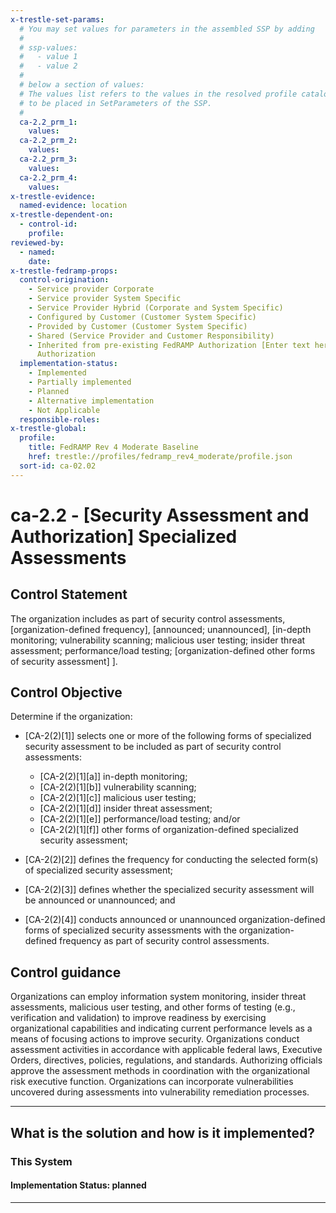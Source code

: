 ```yaml
---
x-trestle-set-params:
  # You may set values for parameters in the assembled SSP by adding
  #
  # ssp-values:
  #   - value 1
  #   - value 2
  #
  # below a section of values:
  # The values list refers to the values in the resolved profile catalog, and the ssp-values represent new values
  # to be placed in SetParameters of the SSP.
  #
  ca-2.2_prm_1:
    values:
  ca-2.2_prm_2:
    values:
  ca-2.2_prm_3:
    values:
  ca-2.2_prm_4:
    values:
x-trestle-evidence:
  named-evidence: location
x-trestle-dependent-on:
  - control-id:
    profile:
reviewed-by:
  - named:
    date:
x-trestle-fedramp-props:
  control-origination:
    - Service provider Corporate
    - Service provider System Specific
    - Service Provider Hybrid (Corporate and System Specific)
    - Configured by Customer (Customer System Specific)
    - Provided by Customer (Customer System Specific)
    - Shared (Service Provider and Customer Responsibility)
    - Inherited from pre-existing FedRAMP Authorization [Enter text here], Date of
      Authorization
  implementation-status:
    - Implemented
    - Partially implemented
    - Planned
    - Alternative implementation
    - Not Applicable
  responsible-roles:
x-trestle-global:
  profile:
    title: FedRAMP Rev 4 Moderate Baseline
    href: trestle://profiles/fedramp_rev4_moderate/profile.json
  sort-id: ca-02.02
---
```


# ca-2.2 - \[Security Assessment and Authorization\] Specialized Assessments

## Control Statement

The organization includes as part of security control assessments, [organization-defined frequency], [announced; unannounced], [in-depth monitoring; vulnerability scanning; malicious user testing; insider threat assessment; performance/load testing;  [organization-defined other forms of security assessment] ].

## Control Objective

Determine if the organization:

- \[CA-2(2)[1]\] selects one or more of the following forms of specialized security assessment to be included as part of security control assessments:

  - \[CA-2(2)[1][a]\] in-depth monitoring;
  - \[CA-2(2)[1][b]\] vulnerability scanning;
  - \[CA-2(2)[1][c]\] malicious user testing;
  - \[CA-2(2)[1][d]\] insider threat assessment;
  - \[CA-2(2)[1][e]\] performance/load testing; and/or
  - \[CA-2(2)[1][f]\] other forms of organization-defined specialized security assessment;

- \[CA-2(2)[2]\] defines the frequency for conducting the selected form(s) of specialized security assessment;

- \[CA-2(2)[3]\] defines whether the specialized security assessment will be announced or unannounced; and

- \[CA-2(2)[4]\] conducts announced or unannounced organization-defined forms of specialized security assessments with the organization-defined frequency as part of security control assessments.

## Control guidance

Organizations can employ information system monitoring, insider threat assessments, malicious user testing, and other forms of testing (e.g., verification and validation) to improve readiness by exercising organizational capabilities and indicating current performance levels as a means of focusing actions to improve security. Organizations conduct assessment activities in accordance with applicable federal laws, Executive Orders, directives, policies, regulations, and standards. Authorizing officials approve the assessment methods in coordination with the organizational risk executive function. Organizations can incorporate vulnerabilities uncovered during assessments into vulnerability remediation processes.

______________________________________________________________________

## What is the solution and how is it implemented?

<!-- For implementation status enter one of: implemented, partial, planned, alternative, not-applicable -->

<!-- Note that the list of rules under ### Rules: is read-only and changes will not be captured after assembly to JSON -->

### This System

<!-- Add implementation prose for the main This System component for control: ca-2.2 -->

#### Implementation Status: planned

______________________________________________________________________
